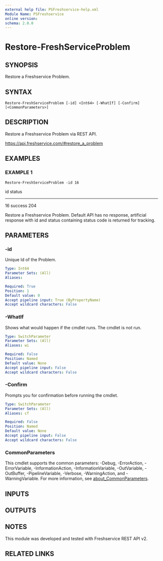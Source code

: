 ```yaml
---
external help file: PSFreshservice-help.xml
Module Name: PSFreshservice
online version:
schema: 2.0.0
---
```


# Restore-FreshServiceProblem

## SYNOPSIS
Restore a Freshservice Problem.

## SYNTAX

```
Restore-FreshServiceProblem [-id] <Int64> [-WhatIf] [-Confirm] [<CommonParameters>]
```

## DESCRIPTION
Restore a Freshservice Problem via REST API.

https://api.freshservice.com/#restore_a_problem

## EXAMPLES

### EXAMPLE 1
```
Restore-FreshServiceProblem -id 16
```

id status
-- ------
16 success 204

Restore a Freshservice Problem.
Default API has no response, artificial response with id and
status containing status code is returned for tracking.

## PARAMETERS

### -id
Unique Id of the Problem.

```yaml
Type: Int64
Parameter Sets: (All)
Aliases:

Required: True
Position: 1
Default value: 0
Accept pipeline input: True (ByPropertyName)
Accept wildcard characters: False
```

### -WhatIf
Shows what would happen if the cmdlet runs.
The cmdlet is not run.

```yaml
Type: SwitchParameter
Parameter Sets: (All)
Aliases: wi

Required: False
Position: Named
Default value: None
Accept pipeline input: False
Accept wildcard characters: False
```

### -Confirm
Prompts you for confirmation before running the cmdlet.

```yaml
Type: SwitchParameter
Parameter Sets: (All)
Aliases: cf

Required: False
Position: Named
Default value: None
Accept pipeline input: False
Accept wildcard characters: False
```

### CommonParameters
This cmdlet supports the common parameters: -Debug, -ErrorAction, -ErrorVariable, -InformationAction, -InformationVariable, -OutVariable, -OutBuffer, -PipelineVariable, -Verbose, -WarningAction, and -WarningVariable. For more information, see [about_CommonParameters](http://go.microsoft.com/fwlink/?LinkID=113216).

## INPUTS

## OUTPUTS

## NOTES
This module was developed and tested with Freshservice REST API v2.

## RELATED LINKS
